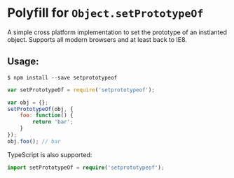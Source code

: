 # Polyfill for `Object.setPrototypeOf`

A simple cross platform implementation to set the prototype of an instianted object. Supports all modern browsers and at
least back to IE8.

## Usage:

```
$ npm install --save setprototypeof
```

```javascript
var setPrototypeOf = require('setprototypeof');

var obj = {};
setPrototypeOf(obj, {
	foo: function() {
		return 'bar';
	}
});
obj.foo(); // bar
```

TypeScript is also supported:

```typescript
import setPrototypeOf = require('setprototypeof');
```